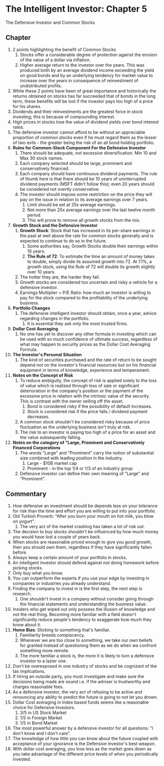 # The Intelligent Investor: Chapter 5 
The Defensive Investor and Common Stocks

## Chapter
1. 2 points highlighting the benefit of Common Stocks
   1. Stocks offer a considerable degree of protection against the erosion of the value of a dollar via inflation.
   2. Higher average return to the investor over the years. This was produced both by an average dividend income exceeding the yield on good bonds and by an underlying tendency for market value to increase over the years in consequence of reinvestment of undistributed profits.
2. While these 2 points have been of great importance and historically the returns obtained on stocks has far succeeded that of bonds in the long term, these benefits will be lost if the investor pays too high of a price for his shares. 
3. Dividends and their reinvestments are the greatest force in stock investing; this is because of compounding interest.
4. High prices in stocks lose the value of dividend yields over bond interest rates.
5. The defensive investor cannot afford to be without an appreciable proportion of common stocks even if he must regard them as the lesser of two evils - the greater being the risk of an all bond holding portfolio.
6. __Rules for Common-Stock Component For the Defensive Investor__
   1. There should be adequate, not excessive diversification. Min 10 and Max 30 stock names.
   2. Each company selected should be large, prominent and conservatively financed.
   3. Each company should have continuous dividend payments. The rule of thumb here is that there should be 10 years of uninterrupted dividend payments (MSFT didn't follow this); even 20 years should be considered not overtly conservative.
   4. The investor should impose some restriction on the price they will pay on the issue in relation to its average earnings over 7 years. 
      1. Limit should be set at 25x average earnings.
      2. Not more than 20x average earnings over the last twelve month period.
      3. This will prove to remove all growth stocks from the mix. 
7. __Growth Stock and the Defensive Investor__
   1. __Growth Stock__: Stock that has increased in its per-share earnings in the past at well above the rate for common stocks generally and is expected to continue to do so in the future. 
      1. Some authorities say, Growth Stocks double their earnings within 10 years.
      2. __The Rule of 72__: To estimate the time an amount of money takes to double, simply divide its assumed growth into 72. At 7.1%, a growth stock, using the Rule of 72 will double its growth slightly over 10 years. 
   2. The hotter they are, the harder they fall.
   3. Growth stocks are considered too uncertain and risky a vehicle for a defensive investor.
   4. Earnings Multiplier = P/E Ratio: how much an investor is willing to pay for the stock compared to the profitability of the underlying business.
8. __Portfolio Changes__
   1. The defensive intelligent investor should obtain, once a year, advice regarding changes in the portfolio.
      1. It is essential they ask only the most trusted firms.
9. __Dollar Cost Averaging__
   1.  No one has yet to discover any other formula in investing which can be used with so much confidence of ultimate success, regardless of what may happen to security prices as the Dollar Cost Averaging Formula.
10. __The Investor's Personal Situation__
    1.  The kind of securities purchased and the rate of return to be sought depend not on the investor's financial resources but on his financial equipment in terms of knowledge, experience and temperament.
11. __Notes on the Concept of Risk__
    1. To reduce ambiguity, the concept of risk is applied solely to the loss of value which is realized through loss of sale or significant deterioration in the company's position or the payment of the excessive price in relation with the intrinsic value of the security. This is contrast with the owner selling off the asset.
       1. Bond is considered risky if the possibility of default increases.
       2. Stock is considered risk if the price falls / dividend payment decreases. 
    2. A common stock shouldn't be considered risky because of price fluctuation as the underlying business isn't truly at risk.
    3. The risk to an investor is paying too high of a price for an asset and the value subsequently falling.
12. __Notes on the category of "Large, Prominent and Conservatively Financed Corporations__
    1.  The words "Large" and "Prominent" carry the notion of substantial size combined with leading position in the industry. 
        1.  Large - $10B market cap
        2.  Prominent - in the top 1/4 or 1/3 of an industry group
    2. Defensive investor can define their own meaning of "Large" and "Prominent".

## Commentary
1. How defensive an investment should be depends less on your tolerance for risk than the time and effort you are willing to put into your portfolio.
2. Old Turkish Proverb: "After you burn your mouth on hot milk, you blow on yogurt".
   1. The very act of the market crashing has taken a lot of risk out.
3. The decision to buy stocks shouldn't be influenced by how much money you would have lost a couple of years back.
4. When stocks are reasonable priced enough to give you good growth, then you should own them, regardless if they have significantly fallen before. 
5. Always keep a certain amount of your portfolio in stocks.
6. An intelligent investor should defend against not doing homework before picking stocks. 
7. Only buy what you know.
8. You can outperform the experts if you use your edge by investing in companies or industries you already understand.
9. Finding the company to invest in is the first step, the next step is research.
   1.  One shouldn't invest in a company without consider going through the financial statements and understanding the business value. 
10. Insiders who get wiped out only possess the illusion of knowledge and not the real thing. Becoming more familiar with a field doesn't significantly reduce people's tendency to exaggerate how much they know about it.
11. __Home Bias__: Sticking to something that's familiar.
    1.  Familiarity breeds complacency.
    2.  Whenever we are too close to something, we take our own beliefs for granted instead of questioning them as we do when we confront something more remote.
    3.  The more familiar a stock is, the more it is likely to turn a defensive investor to a lazier one. 
12. Don't be overexposed in one industry of stocks and be cognizant of the tax implications. 
13. If hiring an outside party, you must investigate and make sure the decisions being made are sound i.e. if the adviser is trustworthy and charges reasonable fees.
14. As a defensive investor, the very act of refusing to be active and renouncing any ability to predict the future is going to not let you drown.
15. Dollar Cost averaging in Index based funds seems like a reasonable choice for Defensive Investors.
    1.  3/5 in US Stock Market
    2.  1/5 in Foreign Market
    3.  1/5 in Bond Market
16. The most powerful answer by a defensive investor for all questions: "I don't know and I don't care".
17. The knowledge of how little you can know about the future coupled with acceptance of your ignorance is the Defensive Investor's best weapon.
18. With dollar cost averaging, you lose less as the market goes down as you take advantage of the different price levels of when you periodically invested.